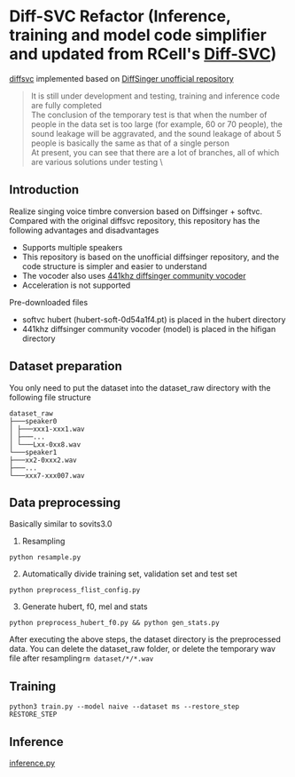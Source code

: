 # Diff-SVC Refactor (Inference, training and model code simplifier and updated from RCell's [Diff-SVC](https://github.com/innnky/diff-svc/))
[diffsvc](https://github.com/prophesier/diff-svc) implemented based on [DiffSinger unofficial repository](https://github.com/keonlee9420/DiffSinger)

> It is still under development and testing, training and inference code are fully completed \
> The conclusion of the temporary test is that when the number of people in the data set is too large (for example, 60 or 70 people), the sound leakage will be aggravated, and the sound leakage of about 5 people is basically the same as that of a single person\
> At present, you can see that there are a lot of branches, all of which are various solutions under testing \

## Introduction
Realize singing voice timbre conversion based on Diffsinger + softvc. Compared with the original diffsvc repository, this repository has the following advantages and disadvantages
+ Supports multiple speakers
+ This repository is based on the unofficial diffsinger repository, and the code structure is simpler and easier to understand
+ The vocoder also uses [441khz diffsinger community vocoder](https://openvpi.github.io/vocoders/)
+ Acceleration is not supported

Pre-downloaded files
+ softvc hubert (hubert-soft-0d54a1f4.pt) is placed in the hubert directory
+ 441khz diffsinger community vocoder (model) is placed in the hifigan directory
## Dataset preparation
You only need to put the dataset into the dataset_raw directory with the following file structure
```shell
dataset_raw
├───speaker0
│ ├───xxx1-xxx1.wav
│ ├───...
│ └───Lxx-0xx8.wav
└───speaker1
├───xx2-0xxx2.wav
├───...
└───xxx7-xxx007.wav
```

## Data preprocessing
Basically similar to sovits3.0
1. Resampling
```shell
python resample.py
```
2. Automatically divide training set, validation set and test set
```shell
python preprocess_flist_config.py
```
3. Generate hubert, f0, mel and stats
```shell
python preprocess_hubert_f0.py && python gen_stats.py
```

After executing the above steps, the dataset directory is the preprocessed data. You can delete the dataset_raw folder,
or delete the temporary wav file after resampling`rm dataset/*/*.wav`

## Training
```shell
python3 train.py --model naive --dataset ms --restore_step RESTORE_STEP
```

## Inference
[inference.py](inference.py)
